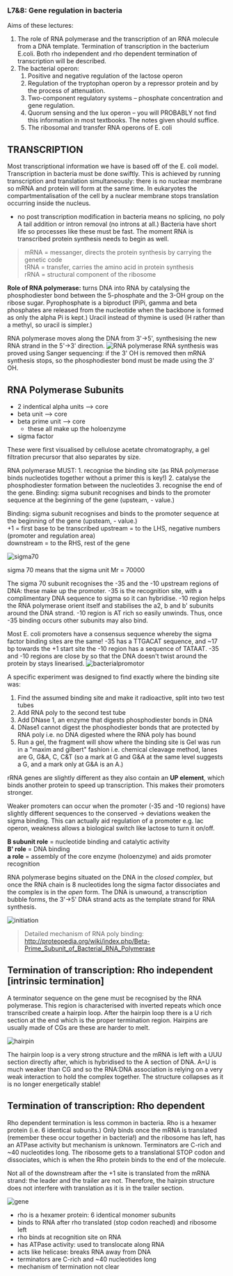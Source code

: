 ### L7&8: Gene regulation in bacteria

Aims of these lectures:
1. The role of RNA polymerase and the transcription of an RNA molecule from
a DNA template. Termination of transcription in the bacterium E.coli. Both
rho independent and rho dependent termination of transcription will be
described.
2. The bacterial operon:
    1. Positive and negative regulation of the lactose operon
    2. Regulation of the tryptophan operon by a repressor protein and by
the process of attenuation.
    3. Two-component regulatory systems – phosphate concentration
and gene regulation.
    4. Quorum sensing and the lux operon – you will PROBABLY not find
this information in most textbooks. The notes given should suffice.
    5. The ribosomal and transfer RNA operons of E. coli

## TRANSCRIPTION

Most transcriptional information we have is based off of the E. coli model. Transcription in
bacteria must be done swiftly. This is achieved by running transcription and translation
simultaneously: there is no nuclear membrane so mRNA and protein will form at the same time. In
eukaryotes the compartmentalisation of the cell by a nuclear membrane stops translation
occurring inside the nucleus.

+ no post transcription modification in bacteria means no splicing, no poly A tail addition or intron removal (no introns at all.)
Bacteria have short life so processes like these must be fast. The moment RNA is transcribed protein synthesis needs to begin as well.

>mRNA = messanger, directs the protein synthesis by carrying the genetic code<br/>
>tRNA = transfer, carries the amino acid in protein synthesis<br/>
>rRNA = structural component of the ribosome<br/>

**Role of RNA polymerase:** turns DNA into RNA by catalysing the phosphodiester bond
between the 5-phosphate and the 3-OH group on the ribose sugar. Pyrophosphate is a
biproduct (PiPi, gamma and beta phosphates are released from the nucleotide when the
backbone is formed as only the alpha Pi is kept.) Uracil instead of thymine is used (H
rather than a methyl, so uracil is simpler.)

RNA polymerase moves along the DNA from 3'->5', synthesising the new RNA strand in
the 5'->3' direction.
![RNA polymerase](http://www.mun.ca/biology/desmid/brian/BIOL2060/BIOL2060-21/21_09.jpg)
RNA synthesis was proved using Sanger sequencing: if the 3' OH is removed then mRNA
synthesis stops, so the phosphodiester bond must be made using the 3' OH.

## RNA Polymerase Subunits
+ 2 indentical alpha units --> core
+ beta unit --> core
+ beta prime unit --> core
    + these all make up the holoenzyme
+ sigma factor

These were first visualised by cellulose acetate chromatography, a gel filtration precursor that also separates by size.

RNA polymerase MUST: 1. recognise the binding site (as RNA polymerase binds
nucleotides together without a primer this is key!) 2. catalyse the phosphodiester
formation between the nucleotides 3. recognise the end of the gene.
Binding: sigma subunit recognises and binds to the promoter sequence at the beginning
of the gene (upsteam, - value.)

Binding: sigma subunit recognises and binds to the promoter sequence at the beginning
of the gene (upsteam, - value.)<br/>
+1 = first base to be transcribed upstream = to the LHS,
negative numbers (promoter and regulation area)<br/>
downstream = to the RHS, rest of the gene<br/>

![sigma70](https://classconnection.s3.amazonaws.com/838/flashcards/2220838/jpg/asdf-14392EB672D4751DEEE.jpg)

sigma 70 means that the sigma unit Mr = 70000

The sigma 70 subunit recognises the -35 and the -10 upstream regions of DNA: these
make up the promoter. -35 is the recognition site, with a complimentary DNA sequence
to sigma so it can hybridise. -10 region helps the RNA polymerase orient itself and
stabilises the a2, b and b' subunits around the DNA strand. -10 region is AT rich so easily
unwinds. Thus, once -35 binding occurs other subunits may also bind.

Most E. coli promoters have a consensus sequence whereby the sigma factor binding
sites are the same! -35 has a TTGACAT sequence, and ~17 bp towards the +1 start site
the -10 region has a sequence of TATAAT. -35 and -10 regions are close by so that the
DNA doesn't twist around the protein by stays linearised.
![bacterialpromotor](https://cdn.oxfordgenetics.com/Content/Images/bacterial-promoter.png)


A specific experiment was designed to find exactly where the binding site was:
1. Find the assumed binding site and make it radioactive, split into two test tubes
2. Add RNA poly to the second test tube
3. Add DNase 1, an enzyme that digests phosphodiester bonds in DNA
4. DNase1 cannot digest the phosphodiester bonds that are protected by RNA poly
i.e. no DNA digested where the RNA poly has bound
5. Run a gel, the fragment will show where the binding site is
Gel was run in a "maxim and gilbert" fashion i.e. chemical cleavage method, lanes are G,
G&A, C, C&T (so a mark at G and G&A at the same level suggests a G, and a mark only at
G&A is an A.)

rRNA genes are slightly different as they also contain an **UP element**, which binds another
protein to speed up transcription. This makes their promoters stronger.

Weaker promoters can occur when the promoter (-35 and -10 regions) have slightly
different sequences to the conserved -> deviations weaken the sigma binding. This can
actually aid regulation of a promoter e.g. lac operon, weakness allows a biological switch
like lactose to turn it on/off.

**B subunit role** = nucleotide binding and catalytic activity<br/>
**B' role** = DNA binding<br/>
**a role** = assembly of the core enzyme (holoenzyme) and aids promoter recognition<br/>

RNA polymerase begins situated on the DNA in the *closed complex*, but once the RNA chain is 8 nucleotides long the sigma factor dissociates and the complex is in the *open* form. The DNA is unwound, a transcription bubble forms, the 3'->5' DNA
strand acts as the template strand for RNA synthesis.

![initiation](http://slideplayer.com/slide/6187384/18/images/16/Transcription+initiation+by+prokaryotic+RNA+polymerase.jpg)

>Detailed mechanism of RNA poly binding: http://proteopedia.org/wiki/index.php/Beta-Prime_Subunit_of_Bacterial_RNA_Polymerase

## Termination of transcription: Rho independent [intrinsic termination]

A terminator sequence on the gene must be recognised by the RNA polymerase. This
region is characterised with inverted repeats which once transcribed create a hairpin loop.
After the hairpin loop there is a U rich section at the end which is the proper termination
region. Hairpins are usually made of CGs are these are harder to melt.

![hairpin](https://www.stat.berkeley.edu/~terry/Classes/s260.1998/Week12/week12/img5.gif)

The hairpin loop is a very strong structure
and the mRNA is left with a UUU section
directly after, which is hybridised to the A
section of DNA. A=U is much weaker than
CG and so the RNA:DNA association is
relying on a very weak interaction to hold
the complex together. The structure
collapses as it is no longer energetically
stable!

## Termination of transcription: Rho dependent

Rho dependent termination is less common in bacteria. Rho is a hexamer protein (i.e. 6
identical subunits.) Only binds once the mRNA is translated (remember these occur
together in bacteria!) and the ribosome has left, has an ATPase activity but mechanism is
unknown. Terminators are C-rich and ~40 nucleotides long. The ribosome gets to a translational STOP codon and dissociates, which is when the Rho protein binds to the end of the molecule.

Not all of the downstream after the +1 site is translated from the mRNA strand: the leader
and the trailer are not. Therefore, the hairpin structure does not interfere with translation
as it is in the trailer section.

![gene](https://upload.wikimedia.org/wikipedia/commons/thumb/f/f4/Bacterial_Protein_synthesis.png/1000px-Bacterial_Protein_synthesis.png)

+ rho is a hexamer protein: 6 identical monomer subunits
+ binds to RNA after rho translated (stop codon reached) and ribosome left
+ rho binds at recognition site on RNA
+ has ATPase activity: used to translocate along RNA
+ acts like helicase: breaks RNA away from DNA
+ terminators are C-rich and ~40 nucleotides long
+ mechanism of termination not clear
